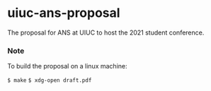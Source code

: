 # uiuc-ans-proposal
The proposal for ANS at UIUC to host the 2021 student conference.

### Note
To build the proposal on a linux machine:

`$ make`
`$ xdg-open draft.pdf`
